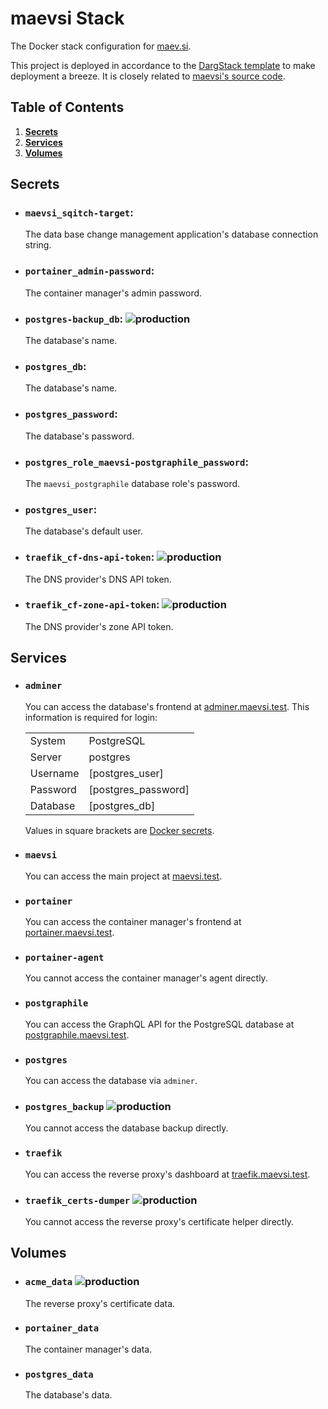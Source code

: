 # maevsi Stack

The Docker stack configuration for [maev.si](https://maev.si/).

This project is deployed in accordance to the [DargStack template](https://github.com/dargmuesli/dargstack_template/) to make deployment a breeze. It is closely related to [maevsi's source code](https://github.com/maevsi/maevsi/).


## Table of Contents
1. **[Secrets](#secrets)**
1. **[Services](#services)**
1. **[Volumes](#volumes)**


## Secrets

- ### `maevsi_sqitch-target`:
  The data base change management application's database connection string.

- ### `portainer_admin-password`:
  The container manager's admin password.

- ### `postgres-backup_db`: ![production](https://img.shields.io/badge/-production-informational.svg?style=flat-square)
  The database's name.

- ### `postgres_db`:
  The database's name.

- ### `postgres_password`:
  The database's password.

- ### `postgres_role_maevsi-postgraphile_password`:
  The `maevsi_postgraphile` database role's password.

- ### `postgres_user`:
  The database's default user.

- ### `traefik_cf-dns-api-token`: ![production](https://img.shields.io/badge/-production-informational.svg?style=flat-square)
  The DNS provider's DNS API token.

- ### `traefik_cf-zone-api-token`: ![production](https://img.shields.io/badge/-production-informational.svg?style=flat-square)
  The DNS provider's zone API token.


## Services

- ### `adminer`

  You can access the database's frontend at [adminer.maevsi.test](https://adminer.maevsi.test/).
  This information is required for login:

  |          |                     |
  | -------- | ------------------- |
  | System   | PostgreSQL          |
  | Server   | postgres            |
  | Username | [postgres_user]     |
  | Password | [postgres_password] |
  | Database | [postgres_db]       |

  Values in square brackets are [Docker secrets](https://docs.docker.com/engine/swarm/secrets/).

- ### `maevsi`

  You can access the main project at [maevsi.test](https://maevsi.test/).

- ### `portainer`

  You can access the container manager's frontend at [portainer.maevsi.test](https://portainer.maevsi.test).

- ### `portainer-agent`

  You cannot access the container manager's agent directly.

- ### `postgraphile`

  You can access the GraphQL API for the PostgreSQL database at [postgraphile.maevsi.test](https://postgraphile.maevsi.test/).

- ### `postgres`

  You can access the database via `adminer`.

- ### `postgres_backup` ![production](https://img.shields.io/badge/-production-informational.svg?style=flat-square)

  You cannot access the database backup directly.

- ### `traefik`

  You can access the reverse proxy's dashboard at [traefik.maevsi.test](https://traefik.maevsi.test/).

- ### `traefik_certs-dumper` ![production](https://img.shields.io/badge/-production-informational.svg?style=flat-square)

  You cannot access the reverse proxy's certificate helper directly.


## Volumes

- ### `acme_data` ![production](https://img.shields.io/badge/-production-informational.svg?style=flat-square)
  The reverse proxy's certificate data.

- ### `portainer_data`
  The container manager's data.

- ### `postgres_data`
  The database's data.
